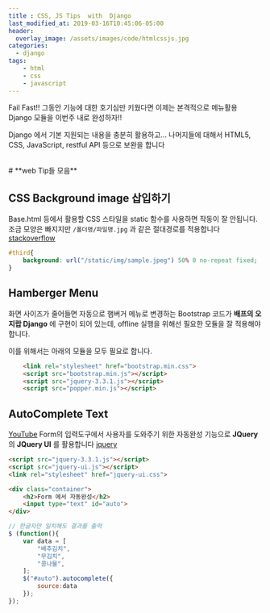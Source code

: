 ```yaml
---
title : CSS, JS Tips  with  Django
last_modified_at: 2019-03-16T10:45:06-05:00
header:
  overlay_image: /assets/images/code/htmlcssjs.jpg
categories:
  - django
tags: 
    - html
    - css
    - javascript
---
```


Fail Fast!!
그동안 기능에 대한 호기심만 키웠다면 
이제는 본격적으로  메뉴활용 Django 모듈을 이번주 내로 완성하자!!

Django 에서 기본 지원되는 내용을 충분히 활용하고...
나머지들에 대해서 HTML5, CSS, JavaScript, restful API 등으로 보완을 합니다

<br/>
# **web Tip들 모음**

## CSS Background image 삽입하기
Base.html 등에서 활용할 CSS 스타일을 static 함수를 사용하면 작동이 잘 안됩니다. 조금 모양은 빠지지만 `/폴더명/파일명.jpg` 과 같은 절대경로를 적용합니다 [stackoverflow](https://stackoverflow.com/questions/39769469/the-way-to-use-background-image-in-css-files-with-django)
```css
#third{
    background: url("/static/img/sample.jpeg") 50% 0 no-repeat fixed;
}
```

## Hamberger Menu
화면 사이즈가 줄어들면 자동으로 햄버거 메뉴로 변경하는 Bootstrap 코드가 **배프의 오지랍 Django** 에 구현이 되어 있는데, offline 실행을 위해선 필요한 모듈을 잘 적용해야 합니다.

이를 위해서는 아래의 모듈을 모두 필요로 합니다.
```html
    <link rel="stylesheet" href="bootstrap.min.css">
    <script src="bootstrap.min.js"></script>
    <script src="jquery-3.3.1.js"></script>
    <script src="popper.min.js"></script>
```

## AutoComplete Text

[YouTube](https://www.youtube.com/watch?v=Fq2gNPHjgdE) Form의 입력도구에서 사용자를 도와주기 위한 자동완성 기능으로 **JQuery** 의 **JQuery UI** 를 활용합니다 [jquery](https://stackoverflow.com/questions/48563996/jquery-ui-autocomplete-doesnt-work-with-jquery-version-3-2-1)

```html
<script src="jquery-3.3.1.js"></script>
<script src="jquery-ui.js"></script>
<link rel="stylesheet" href="jquery-ui.css">

<div class="container">
    <h2>Form 에서 자동완성</h2>
    <input type="text" id="auto">
</div>
```

```js
// 한글자만 일치해도 결과를 출력
$ (function(){
    var data = [
        "배추김치",
        "무김치",
        "콩나물",
    ]; 
    $("#auto").autocomplete({
        source:data
    });
});
```
